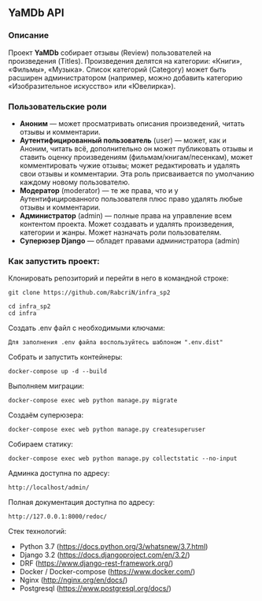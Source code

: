 ## YaMDb API

### Описание
Проект **YaMDb** собирает отзывы (Review) пользователей на произведения (Titles). Произведения делятся на категории: «Книги», «Фильмы», «Музыка». Список категорий (Category) может быть расширен администратором (например, можно добавить категорию «Изобразительное искусство» или «Ювелирка»).

### Пользовательские роли
* **Аноним** — может просматривать описания произведений, читать отзывы и комментарии.
* **Аутентифицированный пользователь** (user) — может, как и Аноним, читать всё, дополнительно он может публиковать отзывы и ставить оценку произведениям (фильмам/книгам/песенкам), может комментировать чужие отзывы; может редактировать и удалять свои отзывы и комментарии. Эта роль присваивается по умолчанию каждому новому пользователю.
* **Модератор** (moderator) — те же права, что и у Аутентифицированного пользователя плюс право удалять любые отзывы и комментарии.
* **Администратор** (admin) — полные права на управление всем контентом проекта. Может создавать и удалять произведения, категории и жанры. Может назначать роли пользователям.
* **Суперюзер Django** — обладет правами администратора (admin)


### Как запустить проект:

Клонировать репозиторий и перейти в него в командной строке:

```
git clone https://github.com/RabcriN/infra_sp2
```

```
cd infra_sp2
cd infra
```

Создать .env файл с необходимыми ключами:
```
Для заполнения .env файла воспользуйтесь шаблоном ".env.dist"
```

Cобрать и запустить контейнеры:
```
docker-compose up -d --build 
```
Выполняем миграции:
```
docker-compose exec web python manage.py migrate
```
Создаём суперюзера:
```
docker-compose exec web python manage.py createsuperuser
```
Собираем статику:

```
docker-compose exec web python manage.py collectstatic --no-input 
```

Админка доступна по адресу:

```
http://localhost/admin/
```

Полная документация доступна по адресу:

```
http://127.0.0.1:8000/redoc/
```

Стек технологий:
- Python 3.7 (https://docs.python.org/3/whatsnew/3.7.html)
- Django 3.2 (https://docs.djangoproject.com/en/3.2/)
- DRF (https://www.django-rest-framework.org/)
- Docker / Docker-compose (https://www.docker.com/)
- Nginx (http://nginx.org/en/docs/)
- Postgresql (https://www.postgresql.org/docs/)